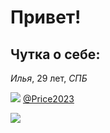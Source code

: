# Привет! 
## Чутка о себе:  
*Илья*, 29 лет, _СПБ_  

![](https://cdn.icon-icons.com/icons2/2201/PNG/32/telegram_logo_circle_icon_134012.png) [@Price2023](https://t.me/Price2023)   


![](https://i.imgur.com/lKzjJps.gif)